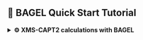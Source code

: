 ## 🚀 BAGEL Quick Start Tutorial

<details>
<summary><strong>⚙️ XMS-CAPT2 calculations with BAGEL</strong></summary>


Since XMS-CAPT2 calculations are rather time consuming we will demonstrate the workflow based on ethylene example. We will perform geometry optimization at XMS-CASPT2 level of ethylene in the ground (N) and excited (V) state and locate selected conical intersetion geometries.

### 📦 Prerequisites

Before you begin, make sure you have:

- Access to a Unix/Linux shell
- Basic knowledge of terminal commands
- BAGEL package installed. It's available as a package in Debian and Ubuntu (`apt install BAGEL`) alternatively it may be downloaded and compiled - check out the official [installation guide](https://nubakery.org/quickstart/installation_guide.html).
- At WCSS you may copy a precompiled package from my directory. Using the same directory structure you won't have to edit the scripts.
```bash
mkdir -p ~/appl/bagel
cp -r ~rgora/appl/bagel/1.2.0-patch ~/appl/bagel
cp ~rgora/bin/Bagel ~/bin
cp ~rgora/bin/xyz2bagel.py ~/bin
```
- MOLDEN package installed

### 🧪 1. Create a Working Directory

```bash
mkdir -p ethylene/s0 && cd ethylene/s0
```

### 📄 2. Create an Input File

We need a starting geometry for ground state optimization. In such a case I often use [molget](https://github.com/jensengroup/molget) package from Jan Jensen's group (requires access to Open Babel package).
```bash
sub-interactive
module load openbabel
molget ethylene
exit
```
BAGEL uses JSON syntax for input files which is rather tedious. You may use the [xyz2bagel.py](./assets/scripts/xyz2bagel.py) script to prepare a template of an input file:
```
xyz2bagel.py ethylene.xyz et_hf.json
cat et_hf.json
```
For the time being it prepares the structure along with a typical input for XMS-CASPT2 geometry optimization. 
```json
{
  "bagel": [
    {
      "title" : "molecule",
      "basis" : "svp",
      "df_basis" : "svp-jkfit",
      "angstrom" : true,
      "geometry" : [
        { "atom": "C", "xyz": [0.655, -0.0, -0.001] },
        { "atom": "C", "xyz": [-0.655, 0.0, -0.0005] },
        { "atom": "H", "xyz": [1.195, 0.9353, 0.0] },
        { "atom": "H", "xyz": [1.195, -0.9353, 0.0022] },
        { "atom": "H", "xyz": [-1.195, -0.9353, -0.0015] },
        { "atom": "H", "xyz": [-1.195, 0.9353, 0.0008] }
      ]
    },
    {
      "title" : "hf"
    },
    {
      "title" : "print",
      "file" : "hf.molden",
      "orbitals" : true
    },
    {
      "title" : "casscf",
      "nstate" : 2,
      "nact" : 2,
      "nclosed" : 7,
      "natocc" : true,
      "maxiter": 200,
      "maxiter_micro": 200,
      "active" : [ 8, 9 ]
    },
    {
      "title" : "print",
      "file" : "casscf.molden",
      "orbitals" : true
    },
    {
      "title" : "optimize",
      "target" : 1,
      "method" : [
        {
          "title" : "caspt2",
          "smith" : {
            "method" : "caspt2",
            "ms" : "true",
            "xms" : "true",
            "sssr" : "true",
            "shift" : 0.2,
            "frozen" : true,
            "maxiter" : 200
          },
          "nstate" : 2,
          "nact" : 2,
          "nclosed" : 7,
          "natocc" : true,
          "maxiter" : 400,
          "maxiter_micro" : 200,
          "active" : [ 8, 9 ]
        }
      ]
    },
    {
      "title" : "print",
      "file" : "final.molden",
      "orbitals" : true
    }
  ]
}
```

### 📄 3. Perform HF calculations and analyze the orbitals.

Naturally we have to start with HF calculations to setup the active space. Thus we shall keep only that part of the file.
```json
{
  "bagel": [
    {
      "title" : "molecule",
      "basis" : "svp",
      "df_basis" : "svp-jkfit",
      "angstrom" : true,
      "geometry" : [
        { "atom": "C", "xyz": [0.655, -0.0, -0.001] },
        { "atom": "C", "xyz": [-0.655, 0.0, -0.0005] },
        { "atom": "H", "xyz": [1.195, 0.9353, 0.0] },
        { "atom": "H", "xyz": [1.195, -0.9353, 0.0022] },
        { "atom": "H", "xyz": [-1.195, -0.9353, -0.0015] },
        { "atom": "H", "xyz": [-1.195, 0.9353, 0.0008] }
      ]
    },
    {
      "title" : "hf"
    },
    {
      "title" : "print",
      "file" : "hf.molden",
      "orbitals" : true
    }
  ]
}
```
You may now use the [Bagel](./assets/scripts/Bagel) script to submit the job to a queue. Once calculations are complete we may use `hf.molden` file to visualize the orbitals. 

MOLDEN is an obvious choice for visualization of this file though in principle [avogadro](https://avogadro.cc), [jmol](https://jmol.sourceforge.net) or [gOpenMol](https://github.com/gopenmoldev/gOpenMol) could be used as well. After opening `hf.molden` using for instance (I assume that the MOLDEN package is installed locally and the `hf.molden` file was copied to a current directory):
```
gmolden hf.molden
```
Now switch to `Dens. Mode`, choose a contour using `Space` button (e.g. 0.06) and then select an orbital from a window that appears after pressing `Orbital` button. BAGEL is labeling these starting from 1 so the labels will be the same in MOLDEN.

In this case the choice is rather obvious. The V state of ethylene has a <sup>1</sup>ππ<sup>\*</sup> character, thus the minimal active space should consist of 2 electrons in 2 orbitals (HOMO and LUMO). We have 8 doubly occupied orbitals in the RHF determinant thus we will make the HOMO and LUMO active and keep the remaining 7 inactive. 

| ![Alt Text 1](assets/ethylene/et_mo8.png)   | ![Alt Text 2](assets/ethylene/et_mo9.png)   |
|---|---|
| Orbital 8 (π)           | Orbital 9 (π*)           | 

### 📄 4. Ground state geometry optimization.

Once we have selected the active space we may proceed to ground and excited state geometry optimizations. We can use the original input file as a template and change it accordingly. Please note that the SVP basis set that we use is rather minimal and mainly for demonstration purposes (cc-pVDZ or if we can aford that cc-pVTZ would be a better choice). We have 2 active electrons (`"nact" : 2,`), 7 inactive doubly occupied orbitals (`"nclosed" : 7,`) and the active space composed of 8th and 9th orbitals (`"active" : [ 8, 9 ]`). To get a more balanced description of the states of interest we will perform state-averaged calculations in which we are averaging the densities of S0 and S1 states (`"nstate" : 2,`).

```bash
xyz2bagel.py ethylene.xyz et_s0_2in2.json
vi et_s0_2in2.json
cat et_s0_2in2.json
```
```json
{
  "bagel": [
    {
      "title" : "molecule",
      "basis" : "svp",
      "df_basis" : "svp-jkfit",
      "angstrom" : true,
      "geometry" : [
        { "atom": "C", "xyz": [0.655, -0.0, -0.001] },
        { "atom": "C", "xyz": [-0.655, 0.0, -0.0005] },
        { "atom": "H", "xyz": [1.195, 0.9353, 0.0] },
        { "atom": "H", "xyz": [1.195, -0.9353, 0.0022] },
        { "atom": "H", "xyz": [-1.195, -0.9353, -0.0015] },
        { "atom": "H", "xyz": [-1.195, 0.9353, 0.0008] }
      ]
    },
    {
      "title" : "hf"
    },
    {
      "title" : "casscf",
      "nstate" : 2,
      "nact" : 2,
      "nclosed" : 7,
      "natocc" : true,
      "maxiter": 200,
      "maxiter_micro": 200,
      "active" : [ 8, 9 ]
    },
    {
      "title" : "print",
      "file" : "casscf.molden",
      "orbitals" : true
    },
    {
      "title" : "optimize",
      "target" : 0,
      "internal" : false,
      "method" : [
        {
          "title" : "caspt2",
          "smith" : {
            "method" : "caspt2",
            "ms" : "true",
            "xms" : "true",
            "sssr" : "true",
            "shift" : 0.0,
            "frozen" : true,
            "maxiter" : 200
          },
          "nstate" : 2,
          "nact" : 2,
          "nclosed" : 7,
          "natocc" : true,
          "maxiter" : 400,
          "maxiter_micro" : 200,
          "active" : [ 8, 9 ]
        }
      ]
    },
    {
      "title" : "print",
      "file" : "final.molden",
      "orbitals" : true
    }
  ]
}
```

Bagel produces `opt_history.molden` showing a trajectory. More details can be found in opt.log (these file names are predefined thus it is advisable to perform calculations in dedicated directories). Look for `ci vector` after `=== FCI iteration ===` to check the character of both states. In this case the interpretation is rather obvious. The S0 state has a $^1\pi^2$ character, while the excited state is a $^1\pi\pi^*$ transition. Please note that the main output file contains the details of the first optimization cycle while the consecutive, including final are reported in `opt.log`. 

```
  === FCI iteration ===
[...]
      1  0 *     -77.99480267     4.45e-16      0.00
      1  1 *     -77.62677001     1.94e-16      0.00

     * ci vector, state   0, <S^2> = 0.0000
       2.     0.9827768386
       .2    -0.1847963350

     * ci vector, state   1, <S^2> = 0.0000
       ab    -0.7071067812
       ba    -0.7071067812
```

The relevant XMS-CASPT2 energies are printed below:
```
    * MS-CASPT2 energy : state  0      -78.2578743786
    * MS-CASPT2 energy : state  1      -77.9487462336
``` 

Some interesting data can also be found in the `casscf.log` - in particular the natural occupation numbers:
```
  ========       state-averaged       ========
  ======== natural occupation numbers ========
   Orbital 0 : 1.4659
   Orbital 1 : 0.5341
  ============================================
```

### 📄 5. Excited state geometry optimization.

Perhaps the most comprehensive description of ethylene PE landscape was given by Barbatti et al.[^1] We will attempt to locate the $D_{2d}$ geometry of the V state assuming the corresponding wavefunction i.e. `XMS-CASPT2(2,2)/def2-SVP`. We neet to prepare the appropriate starting geometry (please note thet if you start with the ground state geometry the calculations probably won't converge or even dissociate the molecule into two methylene radicals). Below is the starting geometry prepared using MOLDEN. Again our description of the V state is lacking as it has a significant 3d contribution. In $\pi$-orbital picture $\psi_V=|\pi^{\alpha}\pi^{*\beta}\rangle - |\pi^{\beta}\pi^{*\alpha}\rangle$

```
6

C     0.655000     0.000000    -0.001000
C    -0.655000     0.000000    -0.000500
H     1.195000     0.935300     0.000000
H     1.195000    -0.935300     0.002200
H    -1.194643    -0.001206     0.935006
H    -1.195357     0.001206    -0.935594
```


```bash
xyz2bagel.py ethylene_d2d.xyz et_s1_2in2.json
vi et_s1_2in2.json
cat et_s1_2in2.json
```

The input file will be rather similar. We have 2 active electrons (`"nact" : 2,`), 7 inactive doubly occupied orbitals (`"nclosed" : 7,`) and the active space composed of 8th and 9th orbitals (`"active" : [ 8, 9 ]`). To get a more balanced description of the states of interest we will perform state-averaged calculations in which we are averaging the densities of S0 and S1 states (`"nstate" : 2,`). To select the S1 state we change the target from 0 to 1 (`"target" : 1,`). Bagel is labeling states starting from `0` while the orbitals starting from `1`. Also note that I have switched to optimization in cartesian coordinates (`"internal" : false,`) - in my experience the optimization in internal coordinates is often unsuccessful.

```json
{
  "bagel": [
    {
      "title" : "molecule",
      "basis" : "svp",
      "df_basis" : "svp-jkfit",
      "angstrom" : true,
      "geometry" : [
        { "atom": "C", "xyz": [0.655, 0.0, -0.001] },
        { "atom": "C", "xyz": [-0.655, 0.0, -0.0005] },
        { "atom": "H", "xyz": [1.195, 0.9353, 0.0] },
        { "atom": "H", "xyz": [1.195, -0.9353, 0.0022] },
        { "atom": "H", "xyz": [-1.194643, -0.001206, 0.935006] },
        { "atom": "H", "xyz": [-1.195357, 0.001206, -0.935594] }
      ]
    },
    {
      "title" : "hf"
    },
    {
      "title" : "casscf",
      "nstate" : 2,
      "nact" : 2,
      "nclosed" : 7,
      "natocc" : true,
      "maxiter": 200,
      "maxiter_micro": 200,
      "active" : [ 8, 9 ]
    },
    {
      "title" : "print",
      "file" : "casscf.molden",
      "orbitals" : true
    },
    {
      "title" : "optimize",
      "target" : 1,
      "internal" : false,
      "method" : [
        {
          "title" : "caspt2",
          "smith" : {
            "method" : "caspt2",
            "ms" : "true",
            "xms" : "true",
            "sssr" : "true",
            "shift" : 0.0,
            "frozen" : true,
            "maxiter" : 200
          },
          "nstate" : 2,
          "nact" : 2,
          "nclosed" : 7,
          "natocc" : true,
          "maxiter" : 400,
          "maxiter_micro" : 200,
          "active" : [ 8, 9 ]
        }
      ]
    },
    {
      "title" : "print",
      "file" : "final.molden",
      "orbitals" : true
    }
  ]
}
```
Bagel produces `opt_history.molden` showing a trajectory. More details can be found in opt.log (these file names are predefined thus it is advisable to perform calculations in dedicated directories). Look for `ci vector` to check the character of both states. In this case the interpretation is rather obvious. The S0 state has a $^1\pi^2$ character, while the excited state is a $^1\pi\pi^*$ transition. Please not that the main output file contains the details of the first optimization cycle. 

```
     * ci vector, state   0, <S^2> = 0.0000
       2.    -0.9998143132

     * ci vector, state   1, <S^2> = 0.0000
       ab    -0.7071067413
       ba    -0.7071067413
```
The relevant energies are printed below:
```
    * MS-CASPT2 energy : state  0      -78.1553523865
    * MS-CASPT2 energy : state  1      -78.0452356661
``` 
Some interesting data can also be found in the `casscf.log` - in particular the natural occupation numbers:
```
  ========       state-averaged       ========
  ======== natural occupation numbers ========
   Orbital 0 : 1.4996
   Orbital 1 : 0.5004
  ============================================
```

[^1]: [Barbatti, M.; Paier, J.; Lischka, JCP 2004, 121 (23), 11614–11624](https://doi.org/10.1063/1.1807378).

